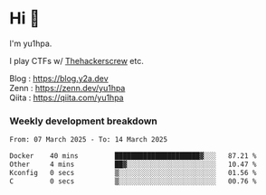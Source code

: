 # Hi 👋

I'm yu1hpa.

I play CTFs w/ [Thehackerscrew](https://www.thehackerscrew.team/) etc.

Blog : https://blog.y2a.dev  
Zenn : https://zenn.dev/yu1hpa  
Qiita : https://qiita.com/yu1hpa  

### Weekly development breakdown

<!--START_SECTION:waka-->

```txt
From: 07 March 2025 - To: 14 March 2025

Docker    40 mins         █████████████████████▓░░░   87.21 %
Other     4 mins          ██▓░░░░░░░░░░░░░░░░░░░░░░   10.47 %
Kconfig   0 secs          ▒░░░░░░░░░░░░░░░░░░░░░░░░   01.56 %
C         0 secs          ▒░░░░░░░░░░░░░░░░░░░░░░░░   00.76 %
```

<!--END_SECTION:waka-->

